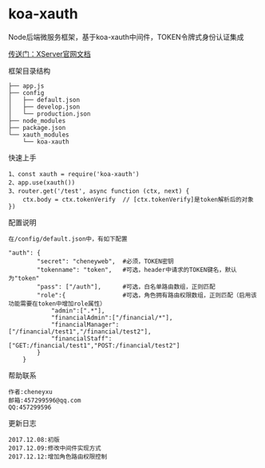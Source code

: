 # koa-xauth
Node后端微服务框架，基于koa-xauth中间件，TOKEN令牌式身份认证集成

[传送门：XServer官网文档](http://www.xserver.top)

框架目录结构
>
    ├── app.js
    ├── config
    │   ├── default.json
    │   ├── develop.json
    │   └── production.json
    ├── node_modules
    ├── package.json
    └── xauth_modules
        └── koa-xauth

快速上手
>
    1、const xauth = require('koa-xauth')
    2、app.use(xauth())
    3、router.get('/test', async function (ctx, next) {
        ctx.body = ctx.tokenVerify  // [ctx.tokenVerify]是token解析后的对象
    })

配置说明
>
    在/config/default.json中，有如下配置
```
"auth": {
        "secret": "cheneyweb",  #必须，TOKEN密钥
        "tokenname": "token",   #可选，header中请求的TOKEN键名，默认为"token"
        "pass": ["/auth"],      #可选，白名单路由数组，正则匹配
        "role":{                #可选，角色拥有路由权限数组，正则匹配（启用该功能需要在token中增加role属性）
            "admin":[".*"],     
            "financialAdmin":["/financial/*"],
            "financialManager":["/financial/test1","/financial/test2"],
            "financialStaff":["GET:/financial/test1","POST:/financial/test2"]
        }
    }
```

帮助联系
>
	作者:cheneyxu
	邮箱:457299596@qq.com
	QQ:457299596

更新日志
>
	2017.12.08:初版
    2017.12.09:修改中间件实现方式
    2017.12.12:增加角色路由权限控制